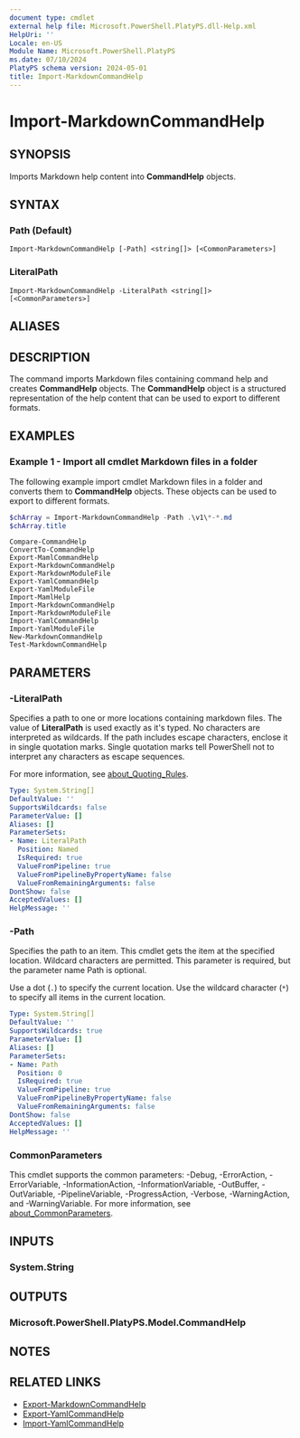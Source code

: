 ```yaml
---
document type: cmdlet
external help file: Microsoft.PowerShell.PlatyPS.dll-Help.xml
HelpUri: ''
Locale: en-US
Module Name: Microsoft.PowerShell.PlatyPS
ms.date: 07/10/2024
PlatyPS schema version: 2024-05-01
title: Import-MarkdownCommandHelp
---
```


# Import-MarkdownCommandHelp

## SYNOPSIS

Imports Markdown help content into **CommandHelp** objects.

## SYNTAX

### Path (Default)

```
Import-MarkdownCommandHelp [-Path] <string[]> [<CommonParameters>]
```

### LiteralPath

```
Import-MarkdownCommandHelp -LiteralPath <string[]> [<CommonParameters>]
```

## ALIASES

## DESCRIPTION

The command imports Markdown files containing command help and creates **CommandHelp** objects. The
**CommandHelp** object is a structured representation of the help content that can be used to export
to different formats.

## EXAMPLES

### Example 1 - Import all cmdlet Markdown files in a folder

The following example import cmdlet Markdown files in a folder and converts them to **CommandHelp**
objects. These objects can be used to export to different formats.

```powershell
$chArray = Import-MarkdownCommandHelp -Path .\v1\*-*.md
$chArray.title
```

```Output
Compare-CommandHelp
ConvertTo-CommandHelp
Export-MamlCommandHelp
Export-MarkdownCommandHelp
Export-MarkdownModuleFile
Export-YamlCommandHelp
Export-YamlModuleFile
Import-MamlHelp
Import-MarkdownCommandHelp
Import-MarkdownModuleFile
Import-YamlCommandHelp
Import-YamlModuleFile
New-MarkdownCommandHelp
Test-MarkdownCommandHelp
```

## PARAMETERS

### -LiteralPath

Specifies a path to one or more locations containing markdown files. The value of **LiteralPath** is
used exactly as it's typed. No characters are interpreted as wildcards. If the path includes escape
characters, enclose it in single quotation marks. Single quotation marks tell PowerShell not to
interpret any characters as escape sequences.

For more information, see
[about_Quoting_Rules](/powershell/module/microsoft.powershell.core/about/about_CommonParameters).

```yaml
Type: System.String[]
DefaultValue: ''
SupportsWildcards: false
ParameterValue: []
Aliases: []
ParameterSets:
- Name: LiteralPath
  Position: Named
  IsRequired: true
  ValueFromPipeline: true
  ValueFromPipelineByPropertyName: false
  ValueFromRemainingArguments: false
DontShow: false
AcceptedValues: []
HelpMessage: ''
```

### -Path

Specifies the path to an item. This cmdlet gets the item at the specified location. Wildcard
characters are permitted. This parameter is required, but the parameter name Path is optional.

Use a dot (`.`) to specify the current location. Use the wildcard character (`*`) to specify all
items in the current location.

```yaml
Type: System.String[]
DefaultValue: ''
SupportsWildcards: true
ParameterValue: []
Aliases: []
ParameterSets:
- Name: Path
  Position: 0
  IsRequired: true
  ValueFromPipeline: true
  ValueFromPipelineByPropertyName: false
  ValueFromRemainingArguments: false
DontShow: false
AcceptedValues: []
HelpMessage: ''
```

### CommonParameters

This cmdlet supports the common parameters: -Debug, -ErrorAction, -ErrorVariable,
-InformationAction, -InformationVariable, -OutBuffer, -OutVariable, -PipelineVariable,
-ProgressAction, -Verbose, -WarningAction, and -WarningVariable. For more information, see
[about_CommonParameters](https://go.microsoft.com/fwlink/?LinkID=113216).

## INPUTS

### System.String

## OUTPUTS

### Microsoft.PowerShell.PlatyPS.Model.CommandHelp

## NOTES

## RELATED LINKS

- [Export-MarkdownCommandHelp](Export-MarkdownCommandHelp.md)
- [Export-YamlCommandHelp](Export-YamlCommandHelp.md)
- [Import-YamlCommandHelp](Import-YamlCommandHelp.md)
